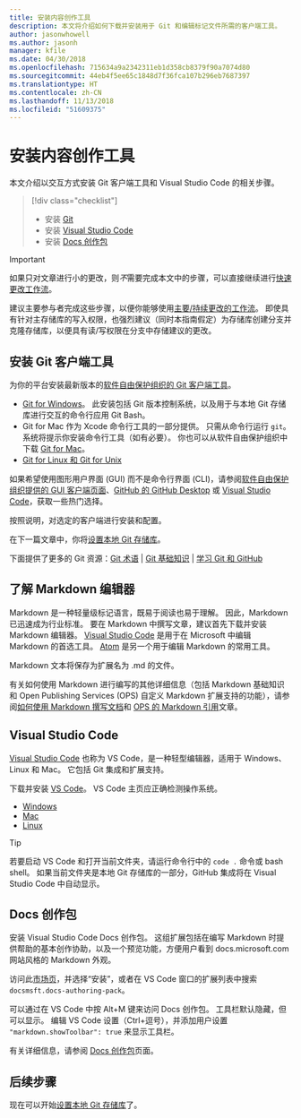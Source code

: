 ```yaml
---
title: 安装内容创作工具
description: 本文将介绍如何下载并安装用于 Git 和编辑标记文件所需的客户端工具。
author: jasonwhowell
ms.author: jasonh
manager: kfile
ms.date: 04/30/2018
ms.openlocfilehash: 715634a9a2342311eb1d358cb8379f90a7074d80
ms.sourcegitcommit: 44eb4f5ee65c1848d7f36fca107b296eb7687397
ms.translationtype: HT
ms.contentlocale: zh-CN
ms.lasthandoff: 11/13/2018
ms.locfileid: "51609375"
---
```

# <a name="install-content-authoring-tools"></a>安装内容创作工具

本文介绍以交互方式安装 Git 客户端工具和 Visual Studio Code 的相关步骤。
> [!div class="checklist"]
> * 安装 [Git](https://git-scm.com/)
> * 安装 [Visual Studio Code](https://code.visualstudio.com/)
> * 安装 [Docs 创作包](https://marketplace.visualstudio.com/items?itemName=docsmsft.docs-authoring-pack)

>[!IMPORTANT]
> 如果只对文章进行小的更改，则*不*需要完成本文中的步骤，可以直接继续进行[快速更改工作流](index.md#quick-edits-to-existing-documents)。
>
> 建议主要参与者完成这些步骤，以便你能够使用[主要/持续更改的工作流](how-to-write-workflows-major.md)。 即使具有针对主存储库的写入权限，也强烈建议（同时本指南假定）为存储库创建分支并克隆存储库，以便具有读/写权限在分支中存储建议的更改。

## <a name="install-git-client-tools"></a>安装 Git 客户端工具 

 为你的平台安装最新版本的[软件自由保护组织的 Git 客户端工具](https://git-scm.com/download/)。 

* [Git for Windows](https://git-scm.com/download/win)。 此安装包括 Git 版本控制系统，以及用于与本地 Git 存储库进行交互的命令行应用 Git Bash。
* Git for Mac 作为 Xcode 命令行工具的一部分提供。 只需从命令行运行 `git`。 系统将提示你安装命令行工具（如有必要）。 你也可以从软件自由保护组织中下载 [Git for Mac](https://git-scm.com/download/mac)。
* [Git for Linux 和 Git for Unix](https://git-scm.com/download/linux)

如果希望使用图形用户界面 (GUI) 而不是命令行界面 (CLI)，请参阅[软件自由保护组织提供的 GUI 客户端页面](https://git-scm.com/downloads/guis)、[GitHub 的 GitHub Desktop](https://desktop.github.com/) 或 [Visual Studio Code](https://www.visualstudio.com/products/code-vs.aspx)，获取一些热门选择。

按照说明，对选定的客户端进行安装和配置。

在下一篇文章中，你将[设置本地 Git 存储库](get-started-setup-local.md)。

   下面提供了更多的 Git 资源：[Git 术语](https://help.github.com/articles/github-glossary) | [Git 基础知识](https://git-scm.com/book/en/v2/Getting-Started-Git-Basics) | [学习 Git 和 GitHub](https://help.github.com/articles/good-resources-for-learning-git-and-github/)

## <a name="understand-markdown-editors"></a>了解 Markdown 编辑器

Markdown 是一种轻量级标记语言，既易于阅读也易于理解。 因此，Markdown 已迅速成为行业标准。 要在 Markdown 中撰写文章，建议首先下载并安装 Markdown 编辑器。  [Visual Studio Code](https://code.visualstudio.com/) 是用于在 Microsoft 中编辑 Markdown 的首选工具。 [Atom](https://atom.io) 是另一个用于编辑 Markdown 的常用工具。

Markdown 文本将保存为扩展名为 .md 的文件。

有关如何使用 Markdown 进行编写的其他详细信息（包括 Markdown 基础知识和 Open Publishing Services (OPS) 自定义 Markdown 扩展支持的功能），请参阅[如何使用 Markdown 撰写文档](how-to-write-use-markdown.md)和 [OPS 的 Markdown 引用](markdown-reference.md)文章。

## <a name="visual-studio-code"></a>Visual Studio Code

[Visual Studio Code](https://code.visualstudio.com/) 也称为 VS Code，是一种轻型编辑器，适用于 Windows、Linux 和 Mac。 它包括 Git 集成和扩展支持。

下载并安装 [VS Code](https://code.visualstudio.com/)。 VS Code 主页应正确检测操作系统。

- [Windows](https://code.visualstudio.com/docs/setup/windows)
- [Mac](https://code.visualstudio.com/docs/setup/mac)
- [Linux](https://code.visualstudio.com/docs/setup/linux)

> [!TIP]
> 若要启动 VS Code 和打开当前文件夹，请运行命令行中的 `code .` 命令或 bash shell。 如果当前文件夹是本地 Git 存储库的一部分，GitHub 集成将在 Visual Studio Code 中自动显示。

## <a name="docs-authoring-pack"></a>Docs 创作包
安装 Visual Studio Code Docs 创作包。 这组扩展包括在编写 Markdown 时提供帮助的基本创作协助，以及一个预览功能，方便用户看到 docs.microsoft.com 网站风格的 Markdown 外观。

   访问此[市场页](https://marketplace.visualstudio.com/items?itemName=docsmsft.docs-authoring-pack)，并选择“安装”，或者在 VS Code 窗口的扩展列表中搜索 `docsmsft.docs-authoring-pack`。 

   可以通过在 VS Code 中按 Alt+M 键来访问 Docs 创作包。 工具栏默认隐藏，但可以显示。 编辑 VS Code 设置（Ctrl+逗号），并添加用户设置 `"markdown.showToolbar": true` 来显示工具栏。

   有关详细信息，请参阅 [Docs 创作包](how-to-write-docs-auth-pack.md)页面。


## <a name="next-steps"></a>后续步骤

现在可以开始[设置本地 Git 存储库](get-started-setup-local.md)了。
